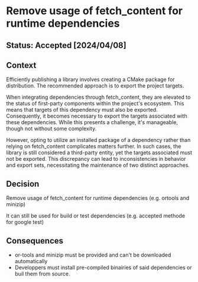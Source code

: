 # Remove usage of fetch_content for runtime dependencies

## Status: Accepted [2024/04/08]

## Context

Efficiently publishing a library involves creating a CMake package for distribution. The recommended approach is to export the project targets.

When integrating dependencies through fetch_content, they are elevated to the status of first-party components within the project's ecosystem. This
means that targets of this dependency must also be exported. Consequently, it becomes necessary to export the targets associated with these dependencies. While this presents a challenge, it's manageable, though not without some complexity.

However, opting to utilize an installed package of a dependency rather than relying on fetch_content complicates matters further.
In such cases, the library is still considered a third-party entity, yet the targets associated must not be exported.
This discrepancy can lead to inconsistencies in behavior and export sets, necessitating the maintenance of two distinct approaches.

## Decision

Remove usage of fetch_content for runtime dependencies (e.g. ortools and minizip)

It can still be used for build or test dependencies (e.g. accepted methode for google test)

## Consequences

* or-tools and minizip must be provided and can't be downloaded automatically
* Developpers must install pre-compiled binairies of said dependencies or buil them from source.